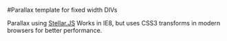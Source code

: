 #Parallax template for fixed width DIVs

Parallax using [Stellar.JS](http://markdalgleish.com/projects/stellar.js/) Works in IE8, but uses CSS3 transforms in modern browsers for better performance.